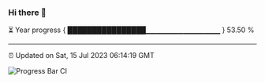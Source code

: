 ### Hi there 👋

⏳ Year progress { ████████████████▁▁▁▁▁▁▁▁▁▁▁▁▁▁ } 53.50 %

---

⏰ Updated on Sat, 15 Jul 2023 06:14:19 GMT

![Progress Bar CI](https://github.com/liununu/liununu/workflows/Progress%20Bar%20CI/badge.svg)
